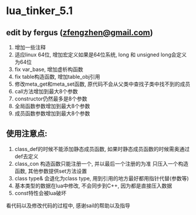 lua_tinker_5.1
==============

## edit by fergus (zfengzhen@gmail.com)
1. 增加一些注释
2. 适应linux 64位, 增加宏定义如果是64位系统,
   long 和 unsigned long会定义为64位
3. fix var_base, 增加虚析构函数
4. fix table构造函数, 增加table_obj引用
5. 修改meta_get和meta_set函数, 原代码不会从父类中查找子类中找不到的成员
6. call方法增加到最大8个参数
7. constructor仍然最多是8个参数
8. 全局函数参数增加到最大8个参数
9. 成员函数参数增加到最大8个参数

## 使用注意点:
1. class_def的时候不能添加静态成员函数,
   如果时静态成员函数的时候需奥通过def去定义
2. class_con 构造函数只能注册一个, 并以最后一个注册的为准
   只压入一个构造函数, 其他参数提供set方法设置
3. class type& 会退化为class type, 用到引用的地方最好都用指针代替(参数等)
4. 基本类型的数据在lua中修改, 不会同步到C++, 因为都是直接压入数据
5. const特性会被lua破坏

看代码以及修改代码的过程中, 感谢sail的帮助以及指导

